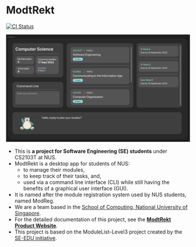 # ModtRekt

[![CI Status](https://github.com/AY2223S1-CS2103T-W10-4/tp/workflows/Java%20CI/badge.svg)](https://github.com/AY2223S1-CS2103T-W10-4/tp/actions)

![Ui](docs/images/Ui.png)

* This is **a project for Software Engineering (SE) students** under CS2103T at NUS.
* ModtRekt is a desktop app for students of NUS:
  * to manage their modules,
  * to keep track of their tasks, and,
  * used via a command line interface (CLI) while still having the benefits of a graphical user interface (GUI).
* It is named after the module registration system used by NUS students, named ModReg.
* We are a team based in the [School of Computing, National University of Singapore](http://www.comp.nus.edu.sg).
* For the detailed documentation of this project, see the **[ModtRekt Product Website](https://ay2223s1-cs2103t-w10-4.github.io/tp/)**.
* This project is based on the ModuleList-Level3 project created by the [SE-EDU initiative](https://se-education.org).
